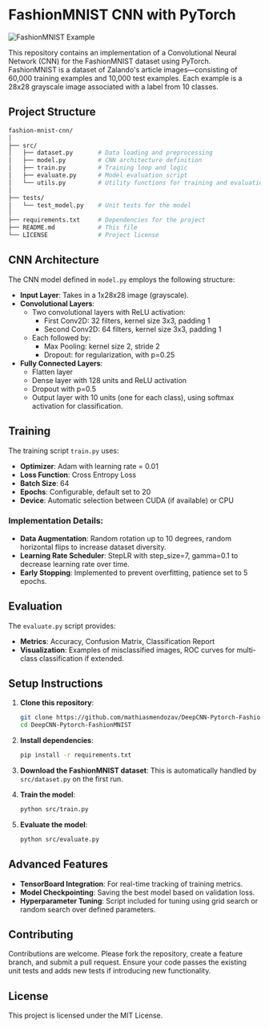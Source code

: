 # FashionMNIST CNN with PyTorch

![FashionMNIST Example](https://ik.imagekit.io/r67xuhpwk/Fashion-MNIST-0000000040-4a13281a_m8bp4wm.webp?updatedAt=1729017936709)

This repository contains an implementation of a Convolutional Neural Network (CNN) for the FashionMNIST dataset using PyTorch. FashionMNIST is a dataset of Zalando's article images—consisting of 60,000 training examples and 10,000 test examples. Each example is a 28x28 grayscale image associated with a label from 10 classes.

## Project Structure

```bash
fashion-mnist-cnn/
│
├── src/
│   ├── dataset.py       # Data loading and preprocessing
│   ├── model.py         # CNN architecture definition
│   ├── train.py         # Training loop and logic
│   ├── evaluate.py      # Model evaluation script
│   └── utils.py         # Utility functions for training and evaluation
│
├── tests/
│   └── test_model.py    # Unit tests for the model
│
├── requirements.txt     # Dependencies for the project
├── README.md            # This file
└── LICENSE              # Project license
```

## CNN Architecture

The CNN model defined in `model.py` employs the following structure:

- **Input Layer**: Takes in a 1x28x28 image (grayscale).
- **Convolutional Layers**:
  - Two convolutional layers with ReLU activation:
    - First Conv2D: 32 filters, kernel size 3x3, padding 1
    - Second Conv2D: 64 filters, kernel size 3x3, padding 1
  - Each followed by:
    - Max Pooling: kernel size 2, stride 2
    - Dropout: for regularization, with p=0.25
- **Fully Connected Layers**:
  - Flatten layer
  - Dense layer with 128 units and ReLU activation
  - Dropout with p=0.5
  - Output layer with 10 units (one for each class), using softmax activation for classification.

## Training

The training script `train.py` uses:

- **Optimizer**: Adam with learning rate = 0.01
- **Loss Function**: Cross Entropy Loss
- **Batch Size**: 64
- **Epochs**: Configurable, default set to 20
- **Device**: Automatic selection between CUDA (if available) or CPU

### Implementation Details:
- **Data Augmentation**: Random rotation up to 10 degrees, random horizontal flips to increase dataset diversity.
- **Learning Rate Scheduler**: StepLR with step_size=7, gamma=0.1 to decrease learning rate over time.
- **Early Stopping**: Implemented to prevent overfitting, patience set to 5 epochs.

## Evaluation

The `evaluate.py` script provides:

- **Metrics**: Accuracy, Confusion Matrix, Classification Report
- **Visualization**: Examples of misclassified images, ROC curves for multi-class classification if extended.

## Setup Instructions

1. **Clone this repository**:
   ```bash
   git clone https://github.com/mathiasmendozav/DeepCNN-Pytorch-FashionMNIST
   cd DeepCNN-Pytorch-FashionMNIST
   ```

2. **Install dependencies**:
   ```bash
   pip install -r requirements.txt
   ```

3. **Download the FashionMNIST dataset**:
   This is automatically handled by `src/dataset.py` on the first run.

4. **Train the model**:
   ```bash
   python src/train.py
   ```

5. **Evaluate the model**:
   ```bash
   python src/evaluate.py
   ```

## Advanced Features

- **TensorBoard Integration**: For real-time tracking of training metrics.
- **Model Checkpointing**: Saving the best model based on validation loss.
- **Hyperparameter Tuning**: Script included for tuning using grid search or random search over defined parameters.

## Contributing

Contributions are welcome. Please fork the repository, create a feature branch, and submit a pull request. Ensure your code passes the existing unit tests and adds new tests if introducing new functionality.

## License

This project is licensed under the MIT License.